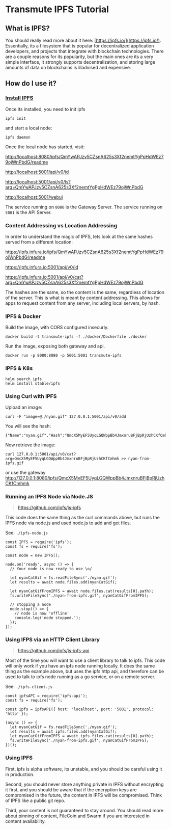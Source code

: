 # Transmute IPFS Tutorial

## What is IPFS?

You should really read more about it here: [https://ipfs.io/](https://ipfs.io/). Essentially, its a filesystem that is popular for decentralized application developers, and projects that integrate with blockchain technologies. There are a couple reasons for its popularity, but the main ones are its a very simple interface, it strongly supports decentralization, and storing large amounts of data on blockchains is illadvised and expensive.

## How do I use it?

### [Install IPFS](https://ipfs.io/docs/install/)

Once its installed, you need to init ipfs

```
ipfs init
```

and start a local node:

```
ipfs daemon
```

Once the local node has started, visit:

<http://localhost:8080/ipfs/QmYwAPJzv5CZsnA625s3Xf2nemtYgPpHdWEz79ojWnPbdG/readme>

<http://localhost:5001/api/v0/id>

<http://localhost:5001/api/v0/ls?arg=QmYwAPJzv5CZsnA625s3Xf2nemtYgPpHdWEz79ojWnPbdG>

<http://localhost:5001/webui>

The service running on `8080` is the Gateway Server.
The service running on `5001` is the API Server.

### Content Addressing vs Location Addressing

In order to understand the magic of IPFS, lets look at the same hashes served from a different location:

<https://ipfs.infura.io/ipfs/QmYwAPJzv5CZsnA625s3Xf2nemtYgPpHdWEz79ojWnPbdG/readme>

<https://ipfs.infura.io:5001/api/v0/id>

<https://ipfs.infura.io:5001/api/v0/cat?arg=QmYwAPJzv5CZsnA625s3Xf2nemtYgPpHdWEz79ojWnPbdG>


The hashes are the same, so the content is the same, regardless of location of the server. This is what is meant by content addressing. This allows for apps to request content from any server, including local servers, by hash.

### IPFS & Docker

Build the image, with CORS configured insecurly.

```
docker build -t transmute-ipfs -f ./docker/Dockerfile ./docker
```

Run the image, exposing both gateway and api.

```
docker run -p 8080:8080 -p 5001:5001 transmute-ipfs
```

### IPFS & K8s

```
helm search ipfs
helm install stable/ipfs 
```

### Using Curl with IPFS 

Upload an image:

```
curl -F "image=@./nyan.gif" 127.0.0.1:5001/api/v0/add
```

You will see the hash:

```
{"Name":"nyan.gif","Hash":"QmcX5MyEF5UyqLGQWppBb4JmxnruBFjBpRjUzhCKfCmhmk","Size":"75430"}
```

Now retrieve the image:

```
curl 127.0.0.1:5001/api/v0/cat?arg=QmcX5MyEF5UyqLGQWppBb4JmxnruBFjBpRjUzhCKfCmhmk >> nyan-from-ipfs.gif
```

or use the gateway <http://127.0.0.1:8080/ipfs/QmcX5MyEF5UyqLGQWppBb4JmxnruBFjBpRjUzhCKfCmhmk>

### Running an IPFS Node via Node.JS 

> https://github.com/ipfs/js-ipfs

This code does the same thing as the curl commands above, but runs the IPFS node via node.js and used node.js to add and get files.

See: `./ipfs-node.js`

```
const IPFS = require('ipfs');
const fs = require('fs');

const node = new IPFS();

node.on('ready', async () => {
  // Your node is now ready to use \o/

  let nyanCatGif = fs.readFileSync('./nyan.gif');
  let results = await node.files.add(nyanCatGif);

  let nyanCatGifFromIPFS = await node.files.cat(results[0].path);
  fs.writeFileSync('./nyan-from-ipfs.gif', nyanCatGifFromIPFS);

  // stopping a node
  node.stop(() => {
    // node is now 'offline'
    console.log('node stopped.');
  });
});
```

### Using IFPS via an HTTP Client Library

> https://github.com/ipfs/js-ipfs-api

Most of the time you will want to use a client library to talk to ipfs. This code will only work if you have an ipfs node running locally. It does the same thing as the example above, but uses the ipfs http api, and therefore can be used to talk to ipfs node running as a go service, or on a remote server.

See: `./ipfs-client.js`

```
const ipfsAPI = require('ipfs-api');
const fs = require('fs');

const ipfs = ipfsAPI({ host: 'localhost', port: '5001', protocol: 'http' });

(async () => {
  let nyanCatGif = fs.readFileSync('./nyan.gif');
  let results = await ipfs.files.add(nyanCatGif);
  let nyanCatGifFromIPFS = await ipfs.files.cat(results[0].path);
  fs.writeFileSync('./nyan-from-ipfs.gif', nyanCatGifFromIPFS);
})();
```

### Using IPFS 

First, ipfs is alpha software, its unstable, and you should be careful using it in production. 

Second, you should never store anything private in IPFS without encrypting it first, and you should be aware that if the encryption keys are compromised in the future, the content in IPFS will be compromised. Think of IPFS like a public git repo.

Third, your content is not guaranteed to stay around. You should read more about pinning of content, FileCoin and Swarm if you are interested in content availability.
